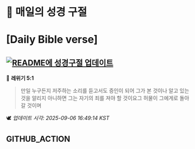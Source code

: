 # 🙏 매일의 성경 구절
# [Daily Bible verse]
## [![README에 성경구절 업데이트](https://github.com/DONGSUKA/first_test/actions/workflows/update-readme-bible.yml/badge.svg)](https://github.com/DONGSUKA/first_test/actions/workflows/update-readme-bible.yml)
<!-- START_BIBLE_VERSE -->
📖 **레위기 5:1**
> 만일 누구든지 저주하는 소리를 듣고서도 증인이 되어 그가 본 것이나 알고 있는 것을 알리지 아니하면 그는 자기의 죄를 져야 할 것이요그 허물이 그에게로 돌아갈 것이며

🕊️ _업데이트 시각: 2025-09-06 16:49:14 KST_
  <!-- END_BIBLE_VERSE -->
## GITHUB_ACTION
